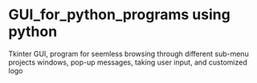 # GUI_for_python_programs using python
Tkinter GUI, program for seemless browsing through different sub-menu projects windows, pop-up messages, taking user input, and customized logo
